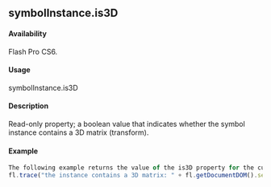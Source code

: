 ## symbolInstance.is3D

#### Availability

Flash Pro CS6.

#### Usage

symbolInstance.is3D

#### Description

Read-only property; a boolean value that indicates whether the symbol instance contains a 3D matrix (transform).

#### Example

```javascript
The following example returns the value of the is3D property for the currently selected symbol instance on the Stage:
fl.trace("the instance contains a 3D matrix: " + fl.getDocumentDOM().selection\[0\].is3D);

```